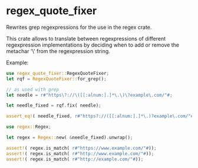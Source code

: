 # regex_quote_fixer
Rewrites grep regexpressions for the use in the regex crate.

This crate allows to translate between regexpressions of different regexpression
implementations by deciding when to add or remove the metachar '\\' from the regexpression
string.

Example:
```rust
use regex_quote_fixer::RegexQuoteFixer;
let rqf = RegexQuoteFixer::for_grep();

// as used with grep
let needle = r#"https\?://\([[:alnum:].]*\.\)\?example\.com/"#;

let needle_fixed = rqf.fix( needle);

assert_eq!( needle_fixed, r#"https?://([[:alnum:].]*\.)?example\.com/"#);

use regex::Regex;

let regex = Regex::new( &needle_fixed).unwrap();

assert!( regex.is_match( r#"https://www.example.com/"#));
assert!( regex.is_match( r#"http://www.example.com/"#));
assert!( regex.is_match( r#"http://example.com/"#));
```